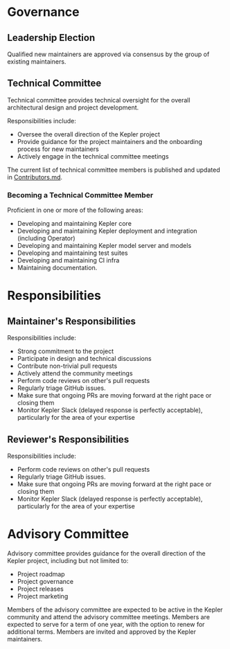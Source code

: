 # Governance

## Leadership Election

Qualified new maintainers are approved via consensus by the group of existing maintainers.

## Technical Committee

Technical committee provides technical oversight for the overall architectural design and project development.

Responsibilities include:

* Oversee the overall direction of the Kepler project
* Provide guidance for the project maintainers and the onboarding process for new maintainers
* Actively engage in the technical committee meetings

The current list of technical committee members is published and updated in [Contributors.md](Contributors.md).

### Becoming a Technical Committee Member

Proficient in one or more of the following areas:
* Developing and maintaining Kepler core
* Developing and maintaining Kepler deployment and integration (including Operator)
* Developing and maintaining Kepler model server and models
* Developing and maintaining test suites
* Developing and maintaining CI infra
* Maintaining documentation.

# Responsibilities

## Maintainer's Responsibilities

Responsibilities include:

* Strong commitment to the project
* Participate in design and technical discussions
* Contribute non-trivial pull requests
* Actively attend the community meetings
* Perform code reviews on other's pull requests
* Regularly triage GitHub issues.
* Make sure that ongoing PRs are moving forward at the right pace or closing them
* Monitor Kepler Slack (delayed response is perfectly acceptable), particularly for the area of your expertise

## Reviewer's Responsibilities

Responsibilities include:

* Perform code reviews on other's pull requests
* Regularly triage GitHub issues.
* Make sure that ongoing PRs are moving forward at the right pace or closing them
* Monitor Kepler Slack (delayed response is perfectly acceptable), particularly for the area of your expertise

# Advisory Committee

Advisory committee provides guidance for the overall direction of the Kepler project, including but not limited to:
* Project roadmap
* Project governance
* Project releases
* Project marketing

Members of the advisory committee are expected to be active in the Kepler community and attend the advisory committee meetings.
Members are expected to serve for a term of one year, with the option to renew for additional terms.
Members are invited and approved by the Kepler maintainers.

